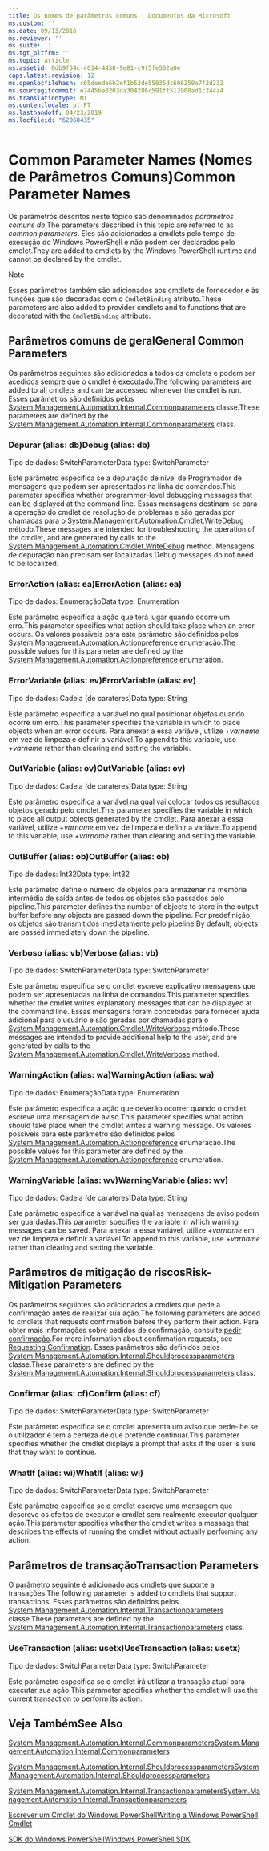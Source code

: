 ```yaml
---
title: Os nomes de parâmetros comuns | Documentos da Microsoft
ms.custom: ''
ms.date: 09/13/2016
ms.reviewer: ''
ms.suite: ''
ms.tgt_pltfrm: ''
ms.topic: article
ms.assetid: 0db9f54c-4014-4450-9e81-c9f5fe562a0e
caps.latest.revision: 12
ms.openlocfilehash: c65deeda6b2ef1b52de55035dc606259a7f2d232
ms.sourcegitcommit: e7445ba8203da304286c591ff513900ad1c244a4
ms.translationtype: MT
ms.contentlocale: pt-PT
ms.lasthandoff: 04/23/2019
ms.locfileid: "62068435"
---
```

# <a name="common-parameter-names"></a><span data-ttu-id="8b6a4-102">Common Parameter Names (Nomes de Parâmetros Comuns)</span><span class="sxs-lookup"><span data-stu-id="8b6a4-102">Common Parameter Names</span></span>

<span data-ttu-id="8b6a4-103">Os parâmetros descritos neste tópico são denominados *parâmetros comuns de*.</span><span class="sxs-lookup"><span data-stu-id="8b6a4-103">The parameters described in this topic are referred to as *common parameters*.</span></span> <span data-ttu-id="8b6a4-104">Eles são adicionados a cmdlets pelo tempo de execução do Windows PowerShell e não podem ser declarados pelo cmdlet.</span><span class="sxs-lookup"><span data-stu-id="8b6a4-104">They are added to cmdlets by the Windows PowerShell runtime and cannot be declared by the cmdlet.</span></span>

> [!NOTE]
> <span data-ttu-id="8b6a4-105">Esses parâmetros também são adicionados aos cmdlets de fornecedor e às funções que são decoradas com o `CmdletBinding` atributo.</span><span class="sxs-lookup"><span data-stu-id="8b6a4-105">These parameters are also added to provider cmdlets and to functions that are decorated with the `CmdletBinding` attribute.</span></span>

## <a name="general-common-parameters"></a><span data-ttu-id="8b6a4-106">Parâmetros comuns de geral</span><span class="sxs-lookup"><span data-stu-id="8b6a4-106">General Common Parameters</span></span>

<span data-ttu-id="8b6a4-107">Os parâmetros seguintes são adicionados a todos os cmdlets e podem ser acedidos sempre que o cmdlet é executado.</span><span class="sxs-lookup"><span data-stu-id="8b6a4-107">The following parameters are added to all cmdlets and can be accessed whenever the cmdlet is run.</span></span> <span data-ttu-id="8b6a4-108">Esses parâmetros são definidos pelos [System.Management.Automation.Internal.Commonparameters](/dotnet/api/System.Management.Automation.Internal.CommonParameters) classe.</span><span class="sxs-lookup"><span data-stu-id="8b6a4-108">These parameters are defined by the [System.Management.Automation.Internal.Commonparameters](/dotnet/api/System.Management.Automation.Internal.CommonParameters) class.</span></span>

### <a name="debug-alias-db"></a><span data-ttu-id="8b6a4-109">Depurar (alias: db)</span><span class="sxs-lookup"><span data-stu-id="8b6a4-109">Debug (alias: db)</span></span>

<span data-ttu-id="8b6a4-110">Tipo de dados: SwitchParameter</span><span class="sxs-lookup"><span data-stu-id="8b6a4-110">Data type: SwitchParameter</span></span>

<span data-ttu-id="8b6a4-111">Este parâmetro especifica se a depuração de nível de Programador de mensagens que podem ser apresentados na linha de comandos.</span><span class="sxs-lookup"><span data-stu-id="8b6a4-111">This parameter specifies whether programmer-level debugging messages that can be displayed at the command line.</span></span> <span data-ttu-id="8b6a4-112">Essas mensagens destinam-se para a operação do cmdlet de resolução de problemas e são geradas por chamadas para o [System.Management.Automation.Cmdlet.WriteDebug](/dotnet/api/System.Management.Automation.Cmdlet.WriteDebug) método.</span><span class="sxs-lookup"><span data-stu-id="8b6a4-112">These messages are intended for troubleshooting the operation of the cmdlet, and are generated by calls to the [System.Management.Automation.Cmdlet.WriteDebug](/dotnet/api/System.Management.Automation.Cmdlet.WriteDebug) method.</span></span> <span data-ttu-id="8b6a4-113">Mensagens de depuração não precisam ser localizadas.</span><span class="sxs-lookup"><span data-stu-id="8b6a4-113">Debug messages do not need to be localized.</span></span>

### <a name="erroraction-alias-ea"></a><span data-ttu-id="8b6a4-114">ErrorAction (alias: ea)</span><span class="sxs-lookup"><span data-stu-id="8b6a4-114">ErrorAction (alias: ea)</span></span>

<span data-ttu-id="8b6a4-115">Tipo de dados: Enumeração</span><span class="sxs-lookup"><span data-stu-id="8b6a4-115">Data type: Enumeration</span></span>

<span data-ttu-id="8b6a4-116">Este parâmetro especifica a ação que terá lugar quando ocorre um erro.</span><span class="sxs-lookup"><span data-stu-id="8b6a4-116">This parameter specifies what action should take place when an error occurs.</span></span> <span data-ttu-id="8b6a4-117">Os valores possíveis para este parâmetro são definidos pelos [System.Management.Automation.Actionpreference](/dotnet/api/System.Management.Automation.ActionPreference) enumeração.</span><span class="sxs-lookup"><span data-stu-id="8b6a4-117">The possible values for this parameter are defined by the [System.Management.Automation.Actionpreference](/dotnet/api/System.Management.Automation.ActionPreference) enumeration.</span></span>

### <a name="errorvariable-alias-ev"></a><span data-ttu-id="8b6a4-118">ErrorVariable (alias: ev)</span><span class="sxs-lookup"><span data-stu-id="8b6a4-118">ErrorVariable (alias: ev)</span></span>

<span data-ttu-id="8b6a4-119">Tipo de dados: Cadeia (de carateres)</span><span class="sxs-lookup"><span data-stu-id="8b6a4-119">Data type: String</span></span>

<span data-ttu-id="8b6a4-120">Este parâmetro especifica a variável no qual posicionar objetos quando ocorre um erro.</span><span class="sxs-lookup"><span data-stu-id="8b6a4-120">This parameter specifies the variable in which to place objects when an error occurs.</span></span> <span data-ttu-id="8b6a4-121">Para anexar a essa variável, utilize +*varname* em vez de limpeza e definir a variável.</span><span class="sxs-lookup"><span data-stu-id="8b6a4-121">To append to this variable, use +*varname* rather than clearing and setting the variable.</span></span>

### <a name="outvariable-alias-ov"></a><span data-ttu-id="8b6a4-122">OutVariable (alias: ov)</span><span class="sxs-lookup"><span data-stu-id="8b6a4-122">OutVariable (alias: ov)</span></span>

<span data-ttu-id="8b6a4-123">Tipo de dados: Cadeia (de carateres)</span><span class="sxs-lookup"><span data-stu-id="8b6a4-123">Data type: String</span></span>

<span data-ttu-id="8b6a4-124">Este parâmetro especifica a variável na qual vai colocar todos os resultados objetos gerado pelo cmdlet.</span><span class="sxs-lookup"><span data-stu-id="8b6a4-124">This parameter specifies the variable in which to place all output objects generated by the cmdlet.</span></span> <span data-ttu-id="8b6a4-125">Para anexar a essa variável, utilize +*varname* em vez de limpeza e definir a variável.</span><span class="sxs-lookup"><span data-stu-id="8b6a4-125">To append to this variable, use +*varname* rather than clearing and setting the variable.</span></span>

### <a name="outbuffer-alias-ob"></a><span data-ttu-id="8b6a4-126">OutBuffer (alias: ob)</span><span class="sxs-lookup"><span data-stu-id="8b6a4-126">OutBuffer (alias: ob)</span></span>

<span data-ttu-id="8b6a4-127">Tipo de dados: Int32</span><span class="sxs-lookup"><span data-stu-id="8b6a4-127">Data type: Int32</span></span>

<span data-ttu-id="8b6a4-128">Este parâmetro define o número de objetos para armazenar na memória intermédia de saída antes de todos os objetos são passados pelo pipeline.</span><span class="sxs-lookup"><span data-stu-id="8b6a4-128">This parameter defines the number of objects to store in the output buffer before any objects are passed down the pipeline.</span></span> <span data-ttu-id="8b6a4-129">Por predefinição, os objetos são transmitidos imediatamente pelo pipeline.</span><span class="sxs-lookup"><span data-stu-id="8b6a4-129">By default, objects are passed immediately down the pipeline.</span></span>

### <a name="verbose-alias-vb"></a><span data-ttu-id="8b6a4-130">Verboso (alias: vb)</span><span class="sxs-lookup"><span data-stu-id="8b6a4-130">Verbose (alias: vb)</span></span>

<span data-ttu-id="8b6a4-131">Tipo de dados: SwitchParameter</span><span class="sxs-lookup"><span data-stu-id="8b6a4-131">Data type: SwitchParameter</span></span>

<span data-ttu-id="8b6a4-132">Este parâmetro especifica se o cmdlet escreve explicativo mensagens que podem ser apresentadas na linha de comandos.</span><span class="sxs-lookup"><span data-stu-id="8b6a4-132">This parameter specifies whether the cmdlet writes explanatory messages that can be displayed at the command line.</span></span> <span data-ttu-id="8b6a4-133">Essas mensagens foram concebidas para fornecer ajuda adicional para o usuário e são geradas por chamadas para o [System.Management.Automation.Cmdlet.WriteVerbose](/dotnet/api/System.Management.Automation.Cmdlet.WriteVerbose) método.</span><span class="sxs-lookup"><span data-stu-id="8b6a4-133">These messages are intended to provide additional help to the user, and are generated by calls to the [System.Management.Automation.Cmdlet.WriteVerbose](/dotnet/api/System.Management.Automation.Cmdlet.WriteVerbose) method.</span></span>

### <a name="warningaction-alias-wa"></a><span data-ttu-id="8b6a4-134">WarningAction (alias: wa)</span><span class="sxs-lookup"><span data-stu-id="8b6a4-134">WarningAction (alias: wa)</span></span>

<span data-ttu-id="8b6a4-135">Tipo de dados: Enumeração</span><span class="sxs-lookup"><span data-stu-id="8b6a4-135">Data type: Enumeration</span></span>

<span data-ttu-id="8b6a4-136">Este parâmetro especifica a ação que deverão ocorrer quando o cmdlet escreve uma mensagem de aviso.</span><span class="sxs-lookup"><span data-stu-id="8b6a4-136">This parameter specifies what action should take place when the cmdlet writes a warning message.</span></span> <span data-ttu-id="8b6a4-137">Os valores possíveis para este parâmetro são definidos pelos [System.Management.Automation.Actionpreference](/dotnet/api/System.Management.Automation.ActionPreference) enumeração.</span><span class="sxs-lookup"><span data-stu-id="8b6a4-137">The possible values for this parameter are defined by the [System.Management.Automation.Actionpreference](/dotnet/api/System.Management.Automation.ActionPreference) enumeration.</span></span>

### <a name="warningvariable-alias-wv"></a><span data-ttu-id="8b6a4-138">WarningVariable (alias: wv)</span><span class="sxs-lookup"><span data-stu-id="8b6a4-138">WarningVariable (alias: wv)</span></span>

<span data-ttu-id="8b6a4-139">Tipo de dados: Cadeia (de carateres)</span><span class="sxs-lookup"><span data-stu-id="8b6a4-139">Data type: String</span></span>

<span data-ttu-id="8b6a4-140">Este parâmetro especifica a variável na qual as mensagens de aviso podem ser guardadas.</span><span class="sxs-lookup"><span data-stu-id="8b6a4-140">This parameter specifies the variable in which warning messages can be saved.</span></span> <span data-ttu-id="8b6a4-141">Para anexar a essa variável, utilize +*varname* em vez de limpeza e definir a variável.</span><span class="sxs-lookup"><span data-stu-id="8b6a4-141">To append to this variable, use +*varname* rather than clearing and setting the variable.</span></span>

## <a name="risk-mitigation-parameters"></a><span data-ttu-id="8b6a4-142">Parâmetros de mitigação de riscos</span><span class="sxs-lookup"><span data-stu-id="8b6a4-142">Risk-Mitigation Parameters</span></span>

<span data-ttu-id="8b6a4-143">Os parâmetros seguintes são adicionados a cmdlets que pede a confirmação antes de realizar sua ação.</span><span class="sxs-lookup"><span data-stu-id="8b6a4-143">The following parameters are added to cmdlets that requests confirmation before they perform their action.</span></span> <span data-ttu-id="8b6a4-144">Para obter mais informações sobre pedidos de confirmação, consulte [pedir confirmação](./requesting-confirmation-from-cmdlets.md).</span><span class="sxs-lookup"><span data-stu-id="8b6a4-144">For more information about confirmation requests, see [Requesting Confirmation](./requesting-confirmation-from-cmdlets.md).</span></span> <span data-ttu-id="8b6a4-145">Esses parâmetros são definidos pelos [System.Management.Automation.Internal.Shouldprocessparameters](/dotnet/api/System.Management.Automation.Internal.ShouldProcessParameters) classe.</span><span class="sxs-lookup"><span data-stu-id="8b6a4-145">These parameters are defined by the [System.Management.Automation.Internal.Shouldprocessparameters](/dotnet/api/System.Management.Automation.Internal.ShouldProcessParameters) class.</span></span>

### <a name="confirm-alias-cf"></a><span data-ttu-id="8b6a4-146">Confirmar (alias: cf)</span><span class="sxs-lookup"><span data-stu-id="8b6a4-146">Confirm (alias: cf)</span></span>

<span data-ttu-id="8b6a4-147">Tipo de dados: SwitchParameter</span><span class="sxs-lookup"><span data-stu-id="8b6a4-147">Data type: SwitchParameter</span></span>

<span data-ttu-id="8b6a4-148">Este parâmetro especifica se o cmdlet apresenta um aviso que pede-lhe se o utilizador é tem a certeza de que pretende continuar.</span><span class="sxs-lookup"><span data-stu-id="8b6a4-148">This parameter specifies whether the cmdlet displays a prompt that asks if the user is sure that they want to continue.</span></span>

### <a name="whatif-alias-wi"></a><span data-ttu-id="8b6a4-149">WhatIf (alias: wi)</span><span class="sxs-lookup"><span data-stu-id="8b6a4-149">WhatIf (alias: wi)</span></span>

<span data-ttu-id="8b6a4-150">Tipo de dados: SwitchParameter</span><span class="sxs-lookup"><span data-stu-id="8b6a4-150">Data type: SwitchParameter</span></span>

<span data-ttu-id="8b6a4-151">Este parâmetro especifica se o cmdlet escreve uma mensagem que descreve os efeitos de executar o cmdlet sem realmente executar qualquer ação.</span><span class="sxs-lookup"><span data-stu-id="8b6a4-151">This parameter specifies whether the cmdlet writes a message that describes the effects of running the cmdlet without actually performing any action.</span></span>

## <a name="transaction-parameters"></a><span data-ttu-id="8b6a4-152">Parâmetros de transação</span><span class="sxs-lookup"><span data-stu-id="8b6a4-152">Transaction Parameters</span></span>

<span data-ttu-id="8b6a4-153">O parâmetro seguinte é adicionado aos cmdlets que suporte a transações.</span><span class="sxs-lookup"><span data-stu-id="8b6a4-153">The following parameter is added to cmdlets that support transactions.</span></span> <span data-ttu-id="8b6a4-154">Esses parâmetros são definidos pelos [System.Management.Automation.Internal.Transactionparameters](/dotnet/api/System.Management.Automation.Internal.TransactionParameters) classe.</span><span class="sxs-lookup"><span data-stu-id="8b6a4-154">These parameters are defined by the [System.Management.Automation.Internal.Transactionparameters](/dotnet/api/System.Management.Automation.Internal.TransactionParameters) class.</span></span>

### <a name="usetransaction-alias-usetx"></a><span data-ttu-id="8b6a4-155">UseTransaction (alias: usetx)</span><span class="sxs-lookup"><span data-stu-id="8b6a4-155">UseTransaction (alias: usetx)</span></span>

<span data-ttu-id="8b6a4-156">Tipo de dados: SwitchParameter</span><span class="sxs-lookup"><span data-stu-id="8b6a4-156">Data type: SwitchParameter</span></span>

<span data-ttu-id="8b6a4-157">Este parâmetro especifica se o cmdlet irá utilizar a transação atual para executar sua ação.</span><span class="sxs-lookup"><span data-stu-id="8b6a4-157">This parameter specifies whether the cmdlet will use the current transaction to perform its action.</span></span>

## <a name="see-also"></a><span data-ttu-id="8b6a4-158">Veja Também</span><span class="sxs-lookup"><span data-stu-id="8b6a4-158">See Also</span></span>

[<span data-ttu-id="8b6a4-159">System.Management.Automation.Internal.Commonparameters</span><span class="sxs-lookup"><span data-stu-id="8b6a4-159">System.Management.Automation.Internal.Commonparameters</span></span>](/dotnet/api/System.Management.Automation.Internal.CommonParameters)

[<span data-ttu-id="8b6a4-160">System.Management.Automation.Internal.Shouldprocessparameters</span><span class="sxs-lookup"><span data-stu-id="8b6a4-160">System.Management.Automation.Internal.Shouldprocessparameters</span></span>](/dotnet/api/System.Management.Automation.Internal.ShouldProcessParameters)

[<span data-ttu-id="8b6a4-161">System.Management.Automation.Internal.Transactionparameters</span><span class="sxs-lookup"><span data-stu-id="8b6a4-161">System.Management.Automation.Internal.Transactionparameters</span></span>](/dotnet/api/System.Management.Automation.Internal.TransactionParameters)

[<span data-ttu-id="8b6a4-162">Escrever um Cmdlet do Windows PowerShell</span><span class="sxs-lookup"><span data-stu-id="8b6a4-162">Writing a Windows PowerShell Cmdlet</span></span>](./writing-a-windows-powershell-cmdlet.md)

[<span data-ttu-id="8b6a4-163">SDK do Windows PowerShell</span><span class="sxs-lookup"><span data-stu-id="8b6a4-163">Windows PowerShell SDK</span></span>](../windows-powershell-reference.md)
